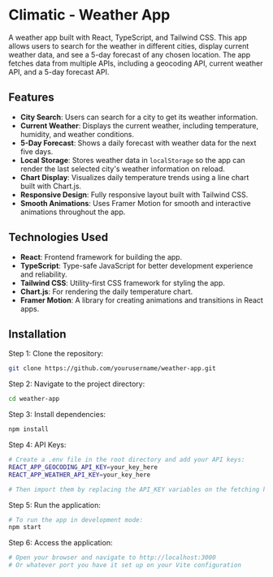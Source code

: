# Climatic - Weather App

A weather app built with React, TypeScript, and Tailwind CSS. This app allows users to search for the weather in different cities, display current weather data, and see a 5-day forecast of any chosen location. The app fetches data from multiple APIs, including a geocoding API, current weather API, and a 5-day forecast API.

## Features

- **City Search**: Users can search for a city to get its weather information.
- **Current Weather**: Displays the current weather, including temperature, humidity, and weather conditions.
- **5-Day Forecast**: Shows a daily forecast with weather data for the next five days.
- **Local Storage**: Stores weather data in `localStorage` so the app can render the last selected city's weather information on reload.
- **Chart Display**: Visualizes daily temperature trends using a line chart built with Chart.js.
- **Responsive Design**: Fully responsive layout built with Tailwind CSS.
- **Smooth Animations**: Uses Framer Motion for smooth and interactive animations throughout the app.

## Technologies Used

- **React**: Frontend framework for building the app.
- **TypeScript**: Type-safe JavaScript for better development experience and reliability.
- **Tailwind CSS**: Utility-first CSS framework for styling the app.
- **Chart.js**: For rendering the daily temperature chart.
- **Framer Motion**: A library for creating animations and transitions in React apps.

## Installation

Step 1: Clone the repository:

   ```bash
   git clone https://github.com/yourusername/weather-app.git
   ```

Step 2: Navigate to the project directory:

   ```bash
cd weather-app
   ```

Step 3: Install dependencies:

   ```bash
npm install
   ```

Step 4: API Keys:

   ```bash
# Create a .env file in the root directory and add your API keys:
REACT_APP_GEOCODING_API_KEY=your_key_here
REACT_APP_WEATHER_API_KEY=your_key_here

# Then import them by replacing the API_KEY variables on the fetching hooks
   ```

Step 5: Run the application:

   ```bash
# To run the app in development mode:
npm start
   ```

Step 6: Access the application:

   ```bash
# Open your browser and navigate to http://localhost:3000
# Or whatever port you have it set up on your Vite configuration
   ```
